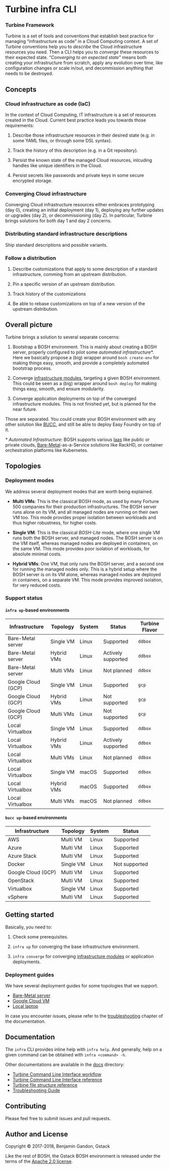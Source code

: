 Turbine infra CLI
============================================

### Turbine Framework

Turbine is a set of tools and conventions that establish best practice for
managing “infrastructure as code” in a Cloud Computing context. A set of
Turbine conventions help you to _describe_ the Cloud infrastructure resources
you need. Then a CLI helps you to _converge_ these resources to their expected
state. “_Converging to an expected state_” means both creating your
infrastructure from scratch, apply any evolution over time, like configuration
changes or scale in/out, and decommission anything that needs to be destroyed.


Concepts
--------

### Cloud infrastructure as code (IaC)

In the context of Cloud Computing, IT infrastructure is a set of resources
created in the Cloud. Current best practice leads you towards those requirements:

1. Describe those infrastructure resources in their desired state (e.g. in
   some YAML files, or through some DSL syntax).

2. Track the history of this description (e.g. in a Git repository).

3. Persist the known state of the managed Cloud resources, inlcuding handles
   like unique identifiers in the Cloud.

4. Persist secrets like passwords and private keys in some secure encrypted
   storage.


### Converging Cloud infrastructure

Converging Cloud infrastructure resources either embraces prototyping (day 0),
creating an initial deployment (day 1), deploying any further updates or
upgrades (day 2), or decommissioning (day Z). In particular, Turbine brings
solutions for both day 1 and day 2 concerns.


### Distributing standard infrastructure descriptions

Ship standard descriptions and possible variants.


### Follow a distribution

1. Describe customizations that apply to some description of a standard
   infrastructure, comming from an upstream distribution.

2. Pin a specific version of an upstream distribution.

3. Track history of the customizations

4. Be able to rebase customizations on top of a new version of the upstream
   distribution.



Overall picture
---------------

Turbine brings a solution to several separate concerns:

1. Bootstrap a BOSH environment. This is mainly about creating a BOSH server,
   properly configured to pilot some _automated infrastructure_*. Here we
   basically propose a (big) wrapper around `bosh create-env` for making
   things easy, smooth, and provide a completely automated bootstrap process.

2. Converge [infrastructure modules](./docs/components.md), targeting a given
   BOSH environment. This could be seen as a (big) wrapper around
   `bosh deploy` for making things easy, smooth, and ensure modularity.

3. Converge application deployments on top of the converged infrastructure
   modules. This is not finished yet, but is planned for the near future.

Those are separated. You could create your BOSH environment with any other
solution like [BUCC][bucc], and still be able to deploy Easy Foundry on top of
it.


_* Automated Infrastructure_: BOSH supports various [Iaas][iaas] like public
or private clouds, [Bare-Metal][bare_metal]-as-a-Service solutions like
RackHD, or container orchestration platforms like Kubernetes.

[bucc]: https://github.com/starkandwayne/bucc
[iaas]: https://en.wikipedia.org/wiki/Infrastructure_as_a_service
[bare_metal]: https://en.wikipedia.org/wiki/Bare-metal_server



Topologies
----------

### Deployment modes

We address several deployment modes that are worth being explained.

- **Multi VMs**: This is the classical BOSH mode, as used by many Fortune 500
  companies for their production infrastructures. The BOSH server runs alone
  on its VM, and all managed nodes are running on their own VM too. This mode
  provides proper isolation between workloads and thus higher robustness, for
  higher costs.

- **Single VM**: This is the classical _BOSH-Lite_ mode, where one single VM
  runs both the BOSH server, and managed nodes. The BOSH server is on the VM
  itself, whereas managed nodes are deployed in containers, on the same VM.
  This mode provides poor isolation of workloads, for absolute minimal costs.

- **Hybrid VMs**: One VM, that only runs the BOSH server, and a second one for
  running the managed nodes only. This is a hybrid setup where the BOSH server
  is on its VM alone, whereas managed nodes are deployed in containers, on a
  separate VM. This mode provides improved isolation, for very reduced costs.

### Support status

#### `infra up`-based environments

Infrastructure     | Topology   | System | Status             | Turbine Flavor
-------------------|------------|--------|--------------------|---------------
Bare-Metal server  | Single VM  | Linux  | Supported          | `ddbox`
Bare-Metal server  | Hybrid VMs | Linux  | Actively supported | `ddbox`
Bare-Metal server  | Multi VMs  | Linux  | Not planned        | `ddbox`
Google Cloud (GCP) | Single VM  | Linux  | Supported          | `gcp`
Google Cloud (GCP) | Hybrid VMs | Linux  | Not supported      | `gcp`
Google Cloud (GCP) | Multi VMs  | Linux  | Not supported      | `gcp`
Local Virtualbox   | Single VM  | Linux  | Supported          | `ddbox`
Local Virtualbox   | Hybrid VMs | Linux  | Actively supported | `ddbox`
Local Virtualbox   | Multi VMs  | Linux  | Not planned        | `ddbox`
Local Virtualbox   | Single VM  | macOS  | Supported          | `ddbox`
Local Virtualbox   | Hybrid VMs | macOS  | Supported          | `ddbox`
Local Virtualbox   | Multi VMs  | macOS  | Not planned        | `ddbox`

#### `bucc up`-based environments

Infrastructure     | Topology  | System | Status
-------------------|-----------|--------|--------
AWS                | Multi VM  | Linux  | Supported
Azure              | Multi VM  | Linux  | Supported
Azure Stack        | Multi VM  | Linux  | Supported
Docker             | Single VM | Linux  | Not supported
Google Cloud (GCP) | Multi VM  | Linux  | Supported
OpenStack          | Multi VM  | Linux  | Supported
Virtualbox         | Single VM | Linux  | Supported
vSphere            | Multi VM  | Linux  | Supported



Getting started
---------------

Basically, you need to:

1. Check some prerequisites.

2. `infra up` for converging the base infrastructure environment.

3. `infra converge` for converging [infrastructure modules](./docs/components.md)
   or application deployments.


### Deployment guides

We have several deployment guides for some topologies that we support.

- [Bare-Metal server](./docs/getting-started/bare-metal.md)
- [Google Cloud VM](./docs/getting-started/gcp-vm.md)
- [Local laptop](./docs/getting-started/local-vbox.md)

In case you encounter issues, please refer to the [troubleshooting](./docs/troubleshooting.md)
chapter of the documentation.



Documentation
-------------

The `infra` CLI provides inline help with `infra help`. And generally, help on a
given command can be obtained with `infra <command> -h`.

Other documentations are available in the [docs](./docs/) directory:

- [Turbine Command Line Interface workflow](./docs/cli-workflow.md)
- [Turbine Command Line Interface reference](./docs/cli-reference.md)
- [Turbine file structure reference](./docs/turbine-structure-reference.md)
- [Troubleshooting Guide](./docs/troubleshooting.md)



Contributing
------------

Please feel free to submit issues and pull requests.



Author and License
------------------

Copyright © 2017-2018, Benjamin Gandon, Gstack

Like the rest of BOSH, the Gstack BOSH environment is released under the terms
of the [Apache 2.0 license](http://www.apache.org/licenses/LICENSE-2.0).

<!--
# Local Variables:
# indent-tabs-mode: nil
# End:
-->
